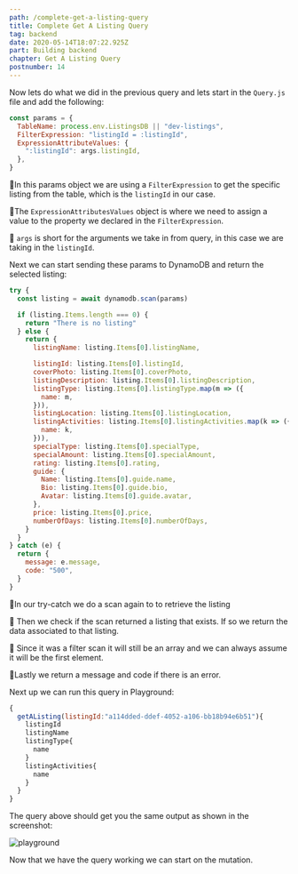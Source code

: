```yaml
---
path: /complete-get-a-listing-query
title: Complete Get A Listing Query
tag: backend
date: 2020-05-14T18:07:22.925Z
part: Building backend
chapter: Get A Listing Query
postnumber: 14
---
```


Now lets do what we did in the previous query and lets start in the `Query.js` file and add the following:

```javascript
const params = {
  TableName: process.env.ListingsDB || "dev-listings",
  FilterExpression: "listingId = :listingId",
  ExpressionAttributeValues: {
    ":listingId": args.listingId,
  },
}
```

🍕In this params object we are using a `FilterExpression` to get the specific listing from the table, which is the `listingId` in our case.

🍕The `ExpressionAttributesValues` object is where we need to assign a value to the property we declared in the `FilterExpression`.

🍕 `args` is short for the arguments we take in from query, in this case we are taking in the `listingId`.

Next we can start sending these params to DynamoDB and return the selected listing:

```javascript
try {
  const listing = await dynamodb.scan(params)

  if (listing.Items.length === 0) {
    return "There is no listing"
  } else {
    return {
      listingName: listing.Items[0].listingName,

      listingId: listing.Items[0].listingId,
      coverPhoto: listing.Items[0].coverPhoto,
      listingDescription: listing.Items[0].listingDescription,
      listingType: listing.Items[0].listingType.map(m => ({
        name: m,
      })),
      listingLocation: listing.Items[0].listingLocation,
      listingActivities: listing.Items[0].listingActivities.map(k => ({
        name: k,
      })),
      specialType: listing.Items[0].specialType,
      specialAmount: listing.Items[0].specialAmount,
      rating: listing.Items[0].rating,
      guide: {
        Name: listing.Items[0].guide.name,
        Bio: listing.Items[0].guide.bio,
        Avatar: listing.Items[0].guide.avatar,
      },
      price: listing.Items[0].price,
      numberOfDays: listing.Items[0].numberOfDays,
    }
  }
} catch (e) {
  return {
    message: e.message,
    code: "500",
  }
}
```

🍕In our try-catch we do a scan again to to retrieve the listing

🍕 Then we check if the scan returned a listing that exists. If so we return the data associated to that listing.

🍕 Since it was a filter scan it will still be an array and we can always assume it will be the first element.

🍕Lastly we return a message and code if there is an error.

Next up we can run this query in Playground:

```javascript
{
  getAListing(listingId:"a114dded-ddef-4052-a106-bb18b94e6b51"){
    listingId
    listingName
    listingType{
      name
    }
    listingActivities{
      name
    }
  }
}
```

The query above should get you the same output as shown in the screenshot:

![playground](/uploads/get-a-listing.png)

Now that we have the query working we can start on the mutation.
